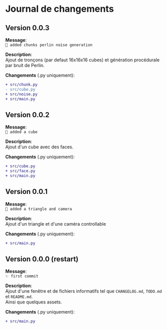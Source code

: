 # Journal de changements

## Version 0.0.3

**Message**:\
`🎄 added chunks perlin noise generation`

**Description**:\
Ajout de tronçons (par defaut 16x16x16 cubes) et génération procédurale par bruit de Perlin.

**Changements** (.py uniquement):

```diff
+ src/chunk.py
- src/cube.py
+ src/noise.py
+ src/main.py
```

## Version 0.0.2

**Message**:\
`🧊 added a cube`

**Description**:\
Ajout d'un cube avec des faces.

**Changements** (.py uniquement):

```diff
+ src/cube.py
+ src/face.py
+ src/main.py
```

## Version 0.0.1

**Message**:\
`🎥 added a triangle and camera`

**Description**:\
Ajout d'un triangle et d'une caméra controllable

**Changements** (.py uniquement):

```diff
+ src/main.py
```

## Version 0.0.0 (restart)

**Message**:\
`✨ first commit`

**Description**:\
Ajout d'une fenêtre et de fichiers informatifs tel que `CHANGELOG.md`, `TODO.md` et `README.md`.\
Ainsi que quelques assets.

**Changements** (.py uniquement):

```diff
+ src/main.py
```
